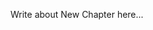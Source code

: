 [category]: <> (All,Compositions)
[date]: <> (2024/10/06)
[title]: <> (New Chapter)

Write about New Chapter here...


